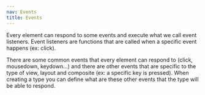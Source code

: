 ```yaml
---
nav: Events
title: Events
---
```


Every element can respond to some events and execute what we call event listeners. Event listeners are functions that are called when a specific event happens (ex: click).

There are some common events that every element can respond to (click, mousedown, keydown...) and there are other events that are specific to the type of view, layout and composite (ex: a specific key is pressed). When creating a type you can define what are these other events that the type will be able to respond.
